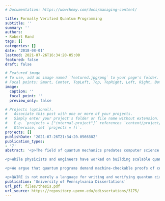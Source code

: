 ```yaml
---
# Documentation: https://wowchemy.com/docs/managing-content/

title: Formally Verified Quantum Programming
subtitle: ''
summary: ''
authors:
- Robert Rand
tags: []
categories: []
date: '2018-08-01'
lastmod: 2021-07-26T16:34:20-05:00
featured: false
draft: false

# Featured image
# To use, add an image named `featured.jpg/png` to your page's folder.
# Focal points: Smart, Center, TopLeft, Top, TopRight, Left, Right, BottomLeft, Bottom, BottomRight.
image:
  caption: ''
  focal_point: ''
  preview_only: false

# Projects (optional).
#   Associate this post with one or more of your projects.
#   Simply enter your project's folder or file name without extension.
#   E.g. `projects = ["internal-project"]` references `content/project/deep-learning/index.md`.
#   Otherwise, set `projects = []`.
projects: []
publishDate: '2021-07-26T21:34:20.056688Z'
publication_types:
- '7'
abstract: '<p>The field of quantum mechanics predates computer science by at least ten years, the time between the publication of the Schrödinger equation and the Church-Turing thesis. It took another fifty years for Feynman to recognize that harnessing quantum mechanics is necessary to efficiently simulate physics and for David Deutsch to propose the quantum Turing machine. After thirty more years, we are finally getting close to the first general-purpose quantum computers based upon prototypes by IBM, Intel, Google and others.</p>

<p>While physicists and engineers have worked on building scalable quantum computers, theoretical computer scientists have made their own advances. Complexity theorists introduced quantum complexity classes like BQP and QMA; Shor and Grover developed their famous algorithms for factoring and unstructured search. Programming languages researchers pursued two main research directions: Small-scale languages like QPL and the quantum λ-calculi for reasoning about quantum computation and large-scale languages like Quipper and Q# for industrial-scale quantum software development. This thesis aims to unify these two threads while adding a third one: formal verification.</p>

<p>We argue that quantum programs demand machine-checkable proofs of correctness. We justify this on the basis of the complexity of programs manipulating quantum states, the expense of running quantum programs, and the inapplicability of traditional debugging techniques to programs whose states cannot be examined. We further argue that the existing mathematical models of quantum computation make this an easier task than one could reasonably expect. In light of these observations we introduce QWIRE, a tool for writing verifiable, large scale quantum programs.</p>

<p>QWIRE is not merely a language for writing and verifying quantum circuits: it is a verified circuit description language. This means that the semantics of QWIRE circuits are verified in the Coq proof assistant. We also implement verified abstractions, like ancilla management and reversible circuit compilation. Finally, we turn QWIRE and Coq’s abilities outwards, towards verifying popular quantum algorithms like quantum teleportation. We argue that this tool provides a solid foundation for research into quantum programming languages and formal verification going forward.</p>'
publication: 'University of Pennsylvania Dissertations'
url_pdf: files/thesis.pdf
url_source: https://repository.upenn.edu/edissertations/3175/
---
```

